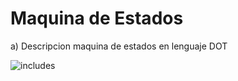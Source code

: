 # Maquina de Estados

 a) Descripcion maquina de estados en lenguaje DOT
 
![includes](https://user-images.githubusercontent.com/82002194/130468334-85518479-1804-4140-8a98-4ef0e3824358.png)

 
 
    

